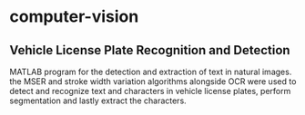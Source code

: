 # computer-vision
## Vehicle License Plate Recognition and Detection


MATLAB program for the detection and extraction of text in natural images. the MSER and stroke width variation algorithms alongside OCR were used to detect and recognize text and characters in vehicle license plates, perform segmentation and lastly extract the characters.
